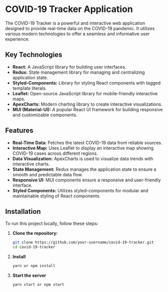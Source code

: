 # COVID-19 Tracker Application

The COVID-19 Tracker is a powerful and interactive web application designed to provide real-time data on the COVID-19 pandemic. It utilizes various modern technologies to offer a seamless and informative user experience.

## Key Technologies

- **React:** A JavaScript library for building user interfaces.
- **Redux:** State management library for managing and centralizing application state.
- **Styled-Components:** Library for styling React components with tagged template literals.
- **Leaflet:** Open-source JavaScript library for mobile-friendly interactive maps.
- **ApexCharts:** Modern charting library to create interactive visualizations.
- **MUI (Material-UI):** A popular React UI framework for building responsive and customizable components.

## Features

- **Real-Time Data:** Fetches the latest COVID-19 data from reliable sources.
- **Interactive Map:** Uses Leaflet to display an interactive map showing COVID-19 cases across different regions.
- **Data Visualization:** ApexCharts is used to visualize data trends with interactive charts.
- **State Management:** Redux manages the application state to ensure a smooth and predictable data flow.
- **Responsive UI:** MUI components ensure a responsive and user-friendly interface.
- **Styled Components:** Utilizes styled-components for modular and maintainable styling of React components.

## Installation

To run this project locally, follow these steps:

1. **Clone the repository:**
   ```bash
   git clone https://github.com/your-username/covid-19-tracker.git
   cd covid-19-tracker
2. **Install**
   ```bash
   yarn or npm install
3. **Start the server**
   ```bash
   yarn start or npm start
